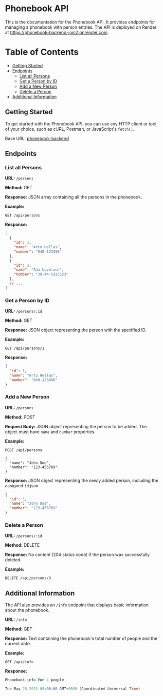 # Phonebook API <!-- omit in toc -->

This is the documentation for the Phonebook API. It provides endpoints for managing a phonebook with person entries. The API is deployed on Render at https://phonebook-backend-jom2.onrender.com.

# Table of Contents <!-- omit in toc -->
- [Getting Started](#getting-started)
- [Endpoints](#endpoints)
  - [List all Persons](#list-all-persons)
  - [Get a Person by ID](#get-a-person-by-id)
  - [Add a New Person](#add-a-new-person)
  - [Delete a Person](#delete-a-person)
- [Additional Information](#additional-information)

## Getting Started

To get started with the Phonebook API, you can use any HTTP client or tool of your choice, such as cURL, Postman, or JavaScript's ```fetch()```.

Base URL: [phonebook-backend](https://phonebook-backend-jom2.onrender.com/api)

## Endpoints

### List all Persons

**URL:** ```/persons```

**Method:** GET

**Response:** JSON array containing all the persons in the phonebook.

**Example:**
```http
GET /api/persons
```

**Response:**
```json
[
  {
    "id": 1,
    "name": "Arto Hellas",
    "number": "040-123456"
  },
  {
    "id": 2,
    "name": "Ada Lovelace",
    "number": "39-44-5323523"
  },
  // ...
]
```

### Get a Person by ID

**URL:** ```/persons/:id```

**Method:** GET

**Response:** JSON object representing the person with the specified ID.

**Example:**
```http
GET /api/persons/1
```

**Response:**
```json
{
  "id": 1,
  "name": "Arto Hellas",
  "number": "040-123456"
}
```

### Add a New Person

**URL:** ```/persons```

**Method:** POST

**Request Body:** JSON object representing the person to be added. The object must have ```name``` and ```number``` properties.

**Example:**
```http
POST /api/persons

{
  "name": "John Doe",
  "number": "123-456789"
}
```

**Response:** JSON object representing the newly added person, including the assigned ```id```.json
```json
{
  "id": 5,
  "name": "John Doe",
  "number": "123-456789"
}
```

### Delete a Person

**URL:** ```/persons/:id```

**Method:** DELETE

**Response:** No content (204 status code) if the person was successfully deleted.

**Example:**
```http
DELETE /api/persons/3
```

## Additional Information

The API also provides an ```/info``` endpoint that displays basic information about the phonebook.

**URL:** ```/info```

**Method:** GET

**Response:** Text containing the phonebook's total number of people and the current date.

**Example:**
```http
GET /api/info
```

**Response:**
```sql
Phonebook info for 4 people

Tue May 28 2023 09:00:00 GMT+0000 (Coordinated Universal Time)
```